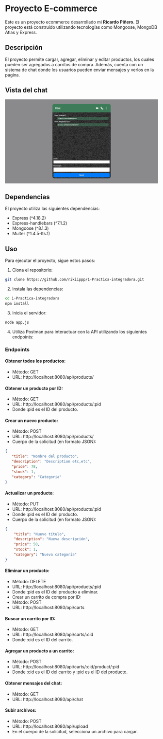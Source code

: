 # Proyecto E-commerce

Este es un proyecto ecommerce desarrollado mi **Ricardo Piñero**. El proyecto está construido utilizando tecnologías como Mongoose, MongoDB Atlas y Express.

## Descripción

El proyecto permite cargar, agregar, eliminar y editar productos, los cuales pueden ser agregados a carritos de compra. Además, cuenta con un sistema de chat donde los usuarios pueden enviar mensajes y verlos en la pagina.

## Vista del chat

![alt text](image-1.png)

## Dependencias

El proyecto utiliza las siguientes dependencias:

- Express (^4.18.2)
- Express-handlebars (^7.1.2)
- Mongoose (^8.1.3)
- Multer (^1.4.5-lts.1)

## Uso

Para ejecutar el proyecto, sigue estos pasos:

1. Clona el repositorio:
```bash
git clone https://github.com/rikiippp/1-Practica-integradora.git
```
2. Instala las dependencias:
```bash
cd 1-Practica-integradora
npm install
```
3. Inicia el servidor:
```bash
node app.js
```

4. Utiliza Postman para interactuar con la API utilizando los siguientes endpoints:

### Endpoints

#### Obtener todos los productos:
- Método: GET
- URL: http://localhost:8080/api/products/

#### Obtener un producto por ID:
- Método: GET
- URL: http://localhost:8080/api/products/:pid
- Donde :pid es el ID del producto.

#### Crear un nuevo producto:
- Método: POST
- URL: http://localhost:8080/api/products/
- Cuerpo de la solicitud (en formato JSON):
```json
{
   "title": "Nombre del producto",
   "description": "Description etc,etc",
   "price": 78,
   "stock": 1,
   "category": "Categoria"
}
```

#### Actualizar un producto:
- Método: PUT
- URL: http://localhost:8080/api/products/:pid
- Donde :pid es el ID del producto.
- Cuerpo de la solicitud (en formato JSON):
```json
{
    "title": "Nuevo título",
    "description": "Nueva descripción",
    "price": 50,
    "stock": 1,
    "category": "Nueva categoría"
}
```
#### Eliminar un producto:
- Método: DELETE
- URL: http://localhost:8080/api/products/:pid
- Donde :pid es el ID del producto a eliminar.
- Crear un carrito de compra por ID:
- Método: POST
- URL: http://localhost:8080/api/carts
#### Buscar un carrito por ID:
- Método: GET
- URL: http://localhost:8080/api/carts/:cid
- Donde :cid es el ID del carrito.
#### Agregar un producto a un carrito:
- Método: POST
- URL: http://localhost:8080/api/carts/:cid/product/:pid
- Donde :cid es el ID del carrito y :pid es el ID del producto.
#### Obtener mensajes del chat:
- Método: GET
- URL: http://localhost:8080/api/chat
#### Subir archivos:
- Método: POST
- URL: http://localhost:8080/api/upload
- En el cuerpo de la solicitud, selecciona un archivo para cargar.
